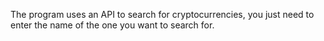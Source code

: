 The program uses an API to search for cryptocurrencies, you just need to enter the name of the one you want to search for.
